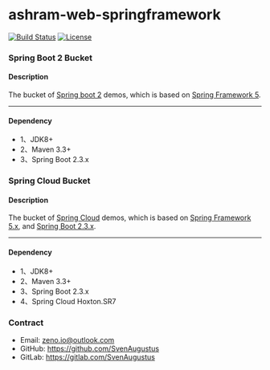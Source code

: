 # ashram-web-springframework
[![Build Status](https://api.travis-ci.org/SvenAugustus/springboot-bucket-pom.svg?branch=master)](https://travis-ci.org/SvenAugustus/springboot-bucket-pom) [![License](https://img.shields.io/badge/license-Apache%202-4EB1BA.svg)](https://www.apache.org/licenses/LICENSE-2.0.html)

### Spring Boot 2 Bucket

#### Description
The bucket of [Spring boot 2](https://docs.spring.io/spring-boot/docs/2.3.3.RELEASE/reference/htmlsingle) demos, which is based on [Spring Framework 5](https://docs.spring.io/spring/docs/5.2.8.RELEASE/spring-framework-reference/).

--------------------------
#### Dependency
* 1、JDK8+
* 2、Maven 3.3+
* 3、Spring Boot 2.3.x

### Spring Cloud Bucket

#### Description
The bucket of [Spring Cloud](https://cloud.spring.io/spring-cloud-static/Hoxton.SR7/reference/html/) demos, which is based on [Spring Framework 5.x](https://docs.spring.io/spring/docs/5.2.8.RELEASE/spring-framework-reference/), and  [Spring Boot 2.3.x](https://docs.spring.io/spring-boot/docs/2.3.3.RELEASE/reference/htmlsingle).

--------------------------
#### Dependency
* 1、JDK8+
* 2、Maven 3.3+
* 3、Spring Boot 2.3.x
* 4、Spring Cloud Hoxton.SR7

### Contract
* Email: zeno.io@outlook.com
* GitHub: https://github.com/SvenAugustus
* GitLab: https://gitlab.com/SvenAugustus


